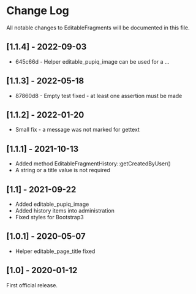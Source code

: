 # Change Log

All notable changes to EditableFragments will be documented in this file.

## [1.1.4] - 2022-09-03

* 645c66d - Helper editable_pupiq_image can be used for a <picture>...</picture>

## [1.1.3] - 2022-05-18

* 87860d8 - Empty test fixed - at least one assertion must be made

## [1.1.2] - 2022-01-20

- Small fix - a message was not marked for gettext

## [1.1.1] - 2021-10-13

- Added method EditableFragmentHistory::getCreatedByUser()
- A string or a title value is not required

## [1.1] - 2021-09-22

- Added editable_pupiq_image
- Added history items into administration
- Fixed styles for Bootstrap3

## [1.0.1] - 2020-05-07

- Helper editable_page_title fixed

## [1.0] - 2020-01-12

First official release.
